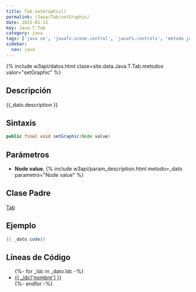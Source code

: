 ```yaml
---
title: Tab.setGraphic()
permalink: /Java/Tab/setGraphic/
date: 2021-01-11
key: Java.T.Tab
category: java
tags: ['java se', 'javafx.scene.control', 'javafx.controls', 'metodo java', 'JavaFX 2.0']
sidebar: 
  nav: java
---
```


{% include w3api/datos.html clase=site.data.Java.T.Tab.metodos valor="setGraphic" %}

## Descripción
{{_dato.description }}

## Sintaxis
~~~java
public final void setGraphic(Node value)
~~~

## Parámetros
* **Node value**,  {% include w3api/param_description.html metodo=_dato parametro="Node value" %}

## Clase Padre
[Tab](/Java/Tab/)

## Ejemplo
~~~java
{{ _dato.code}}
~~~

## Líneas de Código
<ul>
{%- for _ldc in _dato.ldc -%}
   <li>
       <a href="{{_ldc['url'] }}">{{ _ldc['nombre'] }}</a>
   </li>
{%- endfor -%}
</ul>
